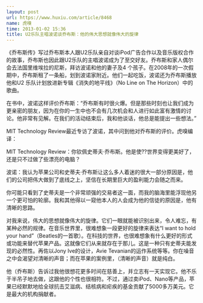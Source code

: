 ```yaml
---
layout: post
url: https://www.huxiu.com/article/8468
name: 虎嗅
time: 2013-01-02 15:36
title: U2乐队主唱波诺谈乔布斯：他的伟大思想就像伟大的旋律
---
```

《乔布斯传》写过乔布斯本人跟U2乐队亲自对谈iPod广告合作以及音乐版权合作的故事，乔布斯也因此跟U2乐队的主唱波诺成为了至交好友。乔布斯和家人偶尔会去法国里维埃拉的尼斯，拜访波诺和他的妻子及4 个孩子。在2008年的一次假期中，乔布斯租了一条船，划到波诺家附近。他们一起吃饭，波诺还为乔布斯播放他和U2 乐队计划放进新专辑《消失的地平线》（No Line on The Horizon）中的歌曲。

在书中，波诺这样评价乔布斯：“乔布斯有时很火爆。但是那些时刻也让我们成为更亲密的朋友，因为在你的一生中也不会有几次机会和人进行如此富有激情的讨论。他非常有见解。在我们的活动结束后，我和他谈话，他总是能提出一些想法。”

MIT Technology Review最近专访了波诺，其中问到他对乔布斯的评价。虎嗅编译：

MIT Technology Review：你钦佩史蒂夫·乔布斯。他是使??世界变得更美好了，还是只不过做了些漂亮的电脑？

波诺：我认为苹果公司和史蒂夫·乔布斯让这么多人着迷的很大一部分原因是，他们的公司把伟大做到了底线之上，坚信在长期里巨大的盈利能力会随之而来。

你可能只看到了史蒂夫是一个非常顽强的交易者这一面，而我的脑海里能浮现他另一个更可怕的轮廓。我和其他得以一窥他本人的人会成为他的信徒的原因是，他有清晰的思路。

对我来说，伟大的思想就像伟大的旋律。它们一眼就能被识别出来，令人难忘，有某种必然的规律。在音乐世界里，很难想象一段更好的旋律来表达“I want to hold your hand”（Beatles的一首歌）。在科技的世界，也很难想象有什么更好的形式或功能来替代苹果产品。这就像它们从来就存在于那儿。这是一种只有史蒂夫能发现的必然性。再佐以Jony Ive的设计，Avie Tevanian的运作系统等等。你在噪音之中会渴望对清晰的声音；而在苹果的案例里，（清晰的声音）就是纯白。

他（乔布斯）告诉过我他很想花更多时间在慈善上，并立志有一天实现它。他不乐于半吊子地去做，这跟他的个性也很相符。不过，通过卖iPod、Nano等产品，苹果已经默默地给全球抗击艾滋病、结核病和疟疾的基金贡献了5000多万美元。它是最大的机构捐献者。

